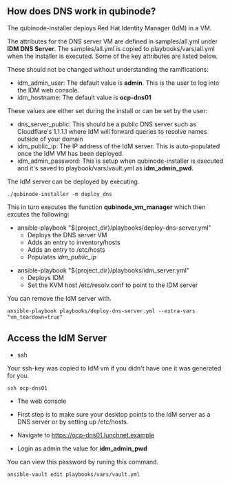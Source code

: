 How does DNS work in qubinode?
-------------------------------

The qubinode-installer deploys Red Hat Identity Manager (IdM) in a VM.

The attributes for the DNS server VM are defined in samples/all.yml under **IDM DNS Server**. The samples/all.yml is copied to playbooks/vars/all.yml when the installer is executed.
Some of the key attributes are listed below.

These should not be changed without understanding the ramifications:

 - idm_admin_user: The default value is **admin**. This is the user to log into the IDM web console.
 - idm_hostname: The default value is  **ocp-dns01**

These values are either set during the install or can be set by the user:

 - dns_server_public: This should be a public DNS server such as Cloudflare's 1.1.1.1 where IdM will forward queries to resolve names outside of your domain
 - idm_public_ip: The IP address of the IdM server. This is auto-populated once the IdM VM has been deployed.
 - idm_admin_password: This is setup when qubinode-installer is executed and it's saved to playbook/vars/vault.yml as **idm_admin_pwd**.

The IdM server can be deployed by executing.

```
./qubinode-installer -m deploy_dns
```

This in turn executes the function **qubinode_vm_manager** which then excutes the following:

 * ansible-playbook "${project_dir}/playbooks/deploy-dns-server.yml"
   - Deploys the DNS server VM
   - Adds an entry to inventory/hosts
   - Adds an entry to /etc/hosts   
   - Populates *idm_public_ip*
 - ansible-playbook "${project_dir}/playbooks/idm_server.yml"
   - Deploys IDM
   - Set the KVM host /etc/resolv.conf to point to the IDM server

You can remove the IdM server with.

```
ansible-playbook playbooks/deploy-dns-server.yml --extra-vars "vm_teardown=true"
```

Access the IdM Server
---------------------

* ssh

Your ssh-key was copied to IdM vm if you didn't have one it was generated for you.

```
ssh ocp-dns01
```

* The web console

 * First step is to make sure your desktop points to the IdM server as a DNS server or by setting up /etc/hosts.
 * Navigate to https://ocp-dns01.lunchnet.example
 * Login as admin the value for **idm_admin_pwd**

You can view this password by runing this command.

```
ansible-vault edit playbooks/vars/vault.yml
```